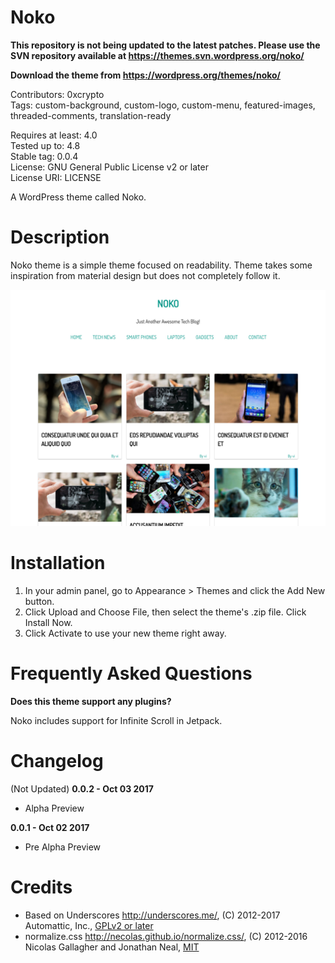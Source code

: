 Noko
===

**This repository is not being updated to the latest patches. Please use the SVN repository available at https://themes.svn.wordpress.org/noko/**

**Download the theme from https://wordpress.org/themes/noko/**

Contributors: 0xcrypto  
Tags: custom-background, custom-logo, custom-menu, featured-images, threaded-comments, translation-ready  

Requires at least: 4.0  
Tested up to: 4.8  
Stable tag: 0.0.4  
License: GNU General Public License v2 or later  
License URI: LICENSE  

A WordPress theme called Noko.

Description
===

Noko theme is a simple theme focused on readability. Theme takes some inspiration from material design but does not completely follow it.

![Screen Shot](screenshot.png)

Installation
===

1. In your admin panel, go to Appearance > Themes and click the Add New button.
2. Click Upload and Choose File, then select the theme's .zip file. Click Install Now.
3. Click Activate to use your new theme right away.

Frequently Asked Questions
===

**Does this theme support any plugins?**

Noko includes support for Infinite Scroll in Jetpack.

Changelog
===
(Not Updated)
**0.0.2 - Oct 03 2017**
* Alpha Preview

**0.0.1 - Oct 02 2017**
* Pre Alpha Preview

Credits
===
* Based on Underscores http://underscores.me/, (C) 2012-2017 Automattic, Inc., [GPLv2 or later](https://www.gnu.org/licenses/gpl-2.0.html)
* normalize.css http://necolas.github.io/normalize.css/, (C) 2012-2016 Nicolas Gallagher and Jonathan Neal, [MIT](http://opensource.org/licenses/MIT)
